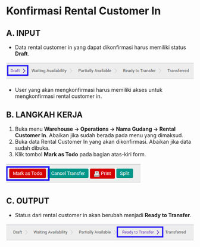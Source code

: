 # Konfirmasi Rental Customer In

## A. INPUT

* Data rental customer in yang dapat dikonfirmasi harus memiliki status **Draft**.

![](../../img/rental-customer-in/status-input-draft.png)

* User yang akan mengkonfirmasi harus memiliki akses untuk mengkonfirmasi rental customer in.

## B. LANGKAH KERJA

1. Buka menu **Warehouse -> Operations -> Nama Gudang -> Rental Customer In**. Abaikan jika sudah berada pada menu yang dimaksud.
2. Buka data Rental Customer In yang akan dikonfirmasi. Abaikan jika data sudah dibuka.
3. Klik tombol **Mark as Todo** pada bagian atas-kiri form.

![](../../img/rental-customer-in/tombol-mark-as-todo.png)

## C. OUTPUT

* Status dari rental customer in akan berubah menjadi **Ready to Transfer**.

![](../../img/rental-customer-in/status-ready-to-transfer.png)
